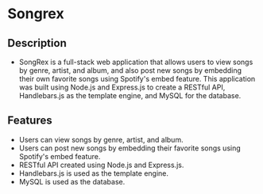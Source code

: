 # Songrex

## Description

* SongRex is a full-stack web application that allows users to view songs by genre, artist, and album, and also post new songs by embedding their own favorite songs using Spotify's embed feature. This application was built using Node.js and Express.js to create a RESTful API, Handlebars.js as the template engine, and MySQL for the database.

## Features

* Users can view songs by genre, artist, and album.
* Users can post new songs by embedding their favorite songs using Spotify's embed feature.
* RESTful API created using Node.js and Express.js.
* Handlebars.js is used as the template engine.
* MySQL is used as the database.</p>

<!-- ## Screenshots: -->
